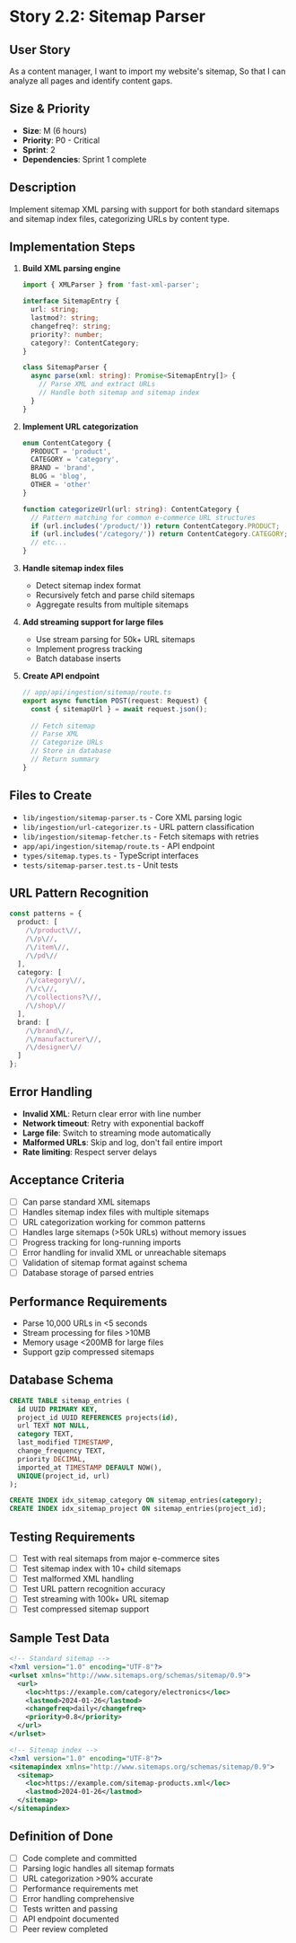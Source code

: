 # Story 2.2: Sitemap Parser

## User Story
As a content manager,
I want to import my website's sitemap,
So that I can analyze all pages and identify content gaps.

## Size & Priority
- **Size**: M (6 hours)
- **Priority**: P0 - Critical
- **Sprint**: 2
- **Dependencies**: Sprint 1 complete

## Description
Implement sitemap XML parsing with support for both standard sitemaps and sitemap index files, categorizing URLs by content type.

## Implementation Steps

1. **Build XML parsing engine**
   ```typescript
   import { XMLParser } from 'fast-xml-parser';
   
   interface SitemapEntry {
     url: string;
     lastmod?: string;
     changefreq?: string;
     priority?: number;
     category?: ContentCategory;
   }
   
   class SitemapParser {
     async parse(xml: string): Promise<SitemapEntry[]> {
       // Parse XML and extract URLs
       // Handle both sitemap and sitemap index
     }
   }
   ```

2. **Implement URL categorization**
   ```typescript
   enum ContentCategory {
     PRODUCT = 'product',
     CATEGORY = 'category',
     BRAND = 'brand',
     BLOG = 'blog',
     OTHER = 'other'
   }
   
   function categorizeUrl(url: string): ContentCategory {
     // Pattern matching for common e-commerce URL structures
     if (url.includes('/product/')) return ContentCategory.PRODUCT;
     if (url.includes('/category/')) return ContentCategory.CATEGORY;
     // etc...
   }
   ```

3. **Handle sitemap index files**
   - Detect sitemap index format
   - Recursively fetch and parse child sitemaps
   - Aggregate results from multiple sitemaps

4. **Add streaming support for large files**
   - Use stream parsing for 50k+ URL sitemaps
   - Implement progress tracking
   - Batch database inserts

5. **Create API endpoint**
   ```typescript
   // app/api/ingestion/sitemap/route.ts
   export async function POST(request: Request) {
     const { sitemapUrl } = await request.json();
     
     // Fetch sitemap
     // Parse XML
     // Categorize URLs
     // Store in database
     // Return summary
   }
   ```

## Files to Create

- `lib/ingestion/sitemap-parser.ts` - Core XML parsing logic
- `lib/ingestion/url-categorizer.ts` - URL pattern classification
- `lib/ingestion/sitemap-fetcher.ts` - Fetch sitemaps with retries
- `app/api/ingestion/sitemap/route.ts` - API endpoint
- `types/sitemap.types.ts` - TypeScript interfaces
- `tests/sitemap-parser.test.ts` - Unit tests

## URL Pattern Recognition

```typescript
const patterns = {
  product: [
    /\/product\//,
    /\/p\//,
    /\/item\//,
    /\/pd\//
  ],
  category: [
    /\/category\//,
    /\/c\//,
    /\/collections?\//,
    /\/shop\//
  ],
  brand: [
    /\/brand\//,
    /\/manufacturer\//,
    /\/designer\//
  ]
};
```

## Error Handling

- **Invalid XML**: Return clear error with line number
- **Network timeout**: Retry with exponential backoff
- **Large file**: Switch to streaming mode automatically
- **Malformed URLs**: Skip and log, don't fail entire import
- **Rate limiting**: Respect server delays

## Acceptance Criteria

- [ ] Can parse standard XML sitemaps
- [ ] Handles sitemap index files with multiple sitemaps
- [ ] URL categorization working for common patterns
- [ ] Handles large sitemaps (>50k URLs) without memory issues
- [ ] Progress tracking for long-running imports
- [ ] Error handling for invalid XML or unreachable sitemaps
- [ ] Validation of sitemap format against schema
- [ ] Database storage of parsed entries

## Performance Requirements

- Parse 10,000 URLs in <5 seconds
- Stream processing for files >10MB
- Memory usage <200MB for large files
- Support gzip compressed sitemaps

## Database Schema

```sql
CREATE TABLE sitemap_entries (
  id UUID PRIMARY KEY,
  project_id UUID REFERENCES projects(id),
  url TEXT NOT NULL,
  category TEXT,
  last_modified TIMESTAMP,
  change_frequency TEXT,
  priority DECIMAL,
  imported_at TIMESTAMP DEFAULT NOW(),
  UNIQUE(project_id, url)
);

CREATE INDEX idx_sitemap_category ON sitemap_entries(category);
CREATE INDEX idx_sitemap_project ON sitemap_entries(project_id);
```

## Testing Requirements

- [ ] Test with real sitemaps from major e-commerce sites
- [ ] Test sitemap index with 10+ child sitemaps
- [ ] Test malformed XML handling
- [ ] Test URL pattern recognition accuracy
- [ ] Test streaming with 100k+ URL sitemap
- [ ] Test compressed sitemap support

## Sample Test Data

```xml
<!-- Standard sitemap -->
<?xml version="1.0" encoding="UTF-8"?>
<urlset xmlns="http://www.sitemaps.org/schemas/sitemap/0.9">
  <url>
    <loc>https://example.com/category/electronics</loc>
    <lastmod>2024-01-26</lastmod>
    <changefreq>daily</changefreq>
    <priority>0.8</priority>
  </url>
</urlset>

<!-- Sitemap index -->
<?xml version="1.0" encoding="UTF-8"?>
<sitemapindex xmlns="http://www.sitemaps.org/schemas/sitemap/0.9">
  <sitemap>
    <loc>https://example.com/sitemap-products.xml</loc>
    <lastmod>2024-01-26</lastmod>
  </sitemap>
</sitemapindex>
```

## Definition of Done

- [ ] Code complete and committed
- [ ] Parsing logic handles all sitemap formats
- [ ] URL categorization >90% accurate
- [ ] Performance requirements met
- [ ] Error handling comprehensive
- [ ] Tests written and passing
- [ ] API endpoint documented
- [ ] Peer review completed
